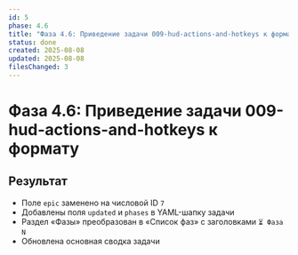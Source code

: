 ```yaml
---
id: 5
phase: 4.6
title: "Фаза 4.6: Приведение задачи 009-hud-actions-and-hotkeys к формату"
status: done
created: 2025-08-08
updated: 2025-08-08
filesChanged: 3
---
```

# Фаза 4.6: Приведение задачи 009-hud-actions-and-hotkeys к формату

## Результат
- Поле `epic` заменено на числовой ID `7`
- Добавлены поля `updated` и `phases` в YAML-шапку задачи
- Раздел «Фазы» преобразован в «Список фаз» с заголовками `⏳ Фаза N`
- Обновлена основная сводка задачи
